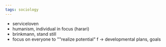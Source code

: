 ```yaml
---
tags: sociology
---
```

- serviceloven
- humanism, individual in focus (harari)
- brinkmann, stand still
- focus on everyone to ""realize potential" f -> developmental plans, goals
